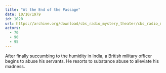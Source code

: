 ```yaml
---
title: "At the End of the Passage"
date: 10/10/1979
id: 1020
url: https://archive.org/download/cbs_radio_mystery_theater/cbs_radio_mystery_theater-1001-1050.zip/cbs_radio_mystery_theater-1001-1050%2Fcbsrmt_1020_at_the_end_of_the_passage.mp3
actors:
  - 70
  - 90
  - 95
---
```

After finally succumbing to the humidity in India, a British military officer begins to abuse his servants. He resorts to substance abuse to alleviate his madness.